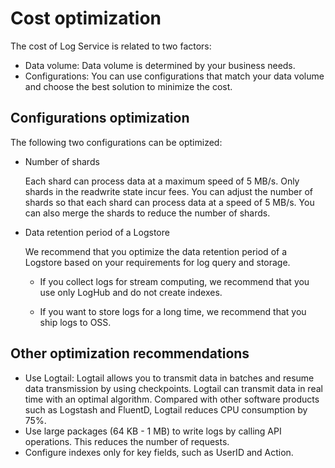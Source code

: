 # Cost optimization

The cost of Log Service is related to two factors:

-   Data volume: Data volume is determined by your business needs.
-   Configurations: You can use configurations that match your data volume and choose the best solution to minimize the cost.

## Configurations optimization

The following two configurations can be optimized:

-   Number of shards

    Each shard can process data at a maximum speed of 5 MB/s. Only shards in the readwrite state incur fees. You can adjust the number of shards so that each shard can process data at a speed of 5 MB/s. You can also merge the shards to reduce the number of shards.

-   Data retention period of a Logstore

    We recommend that you optimize the data retention period of a Logstore based on your requirements for log query and storage.

    -   If you collect logs for stream computing, we recommend that you use only LogHub and do not create indexes.

    -   If you want to store logs for a long time, we recommend that you ship logs to OSS.


## Other optimization recommendations

-   Use Logtail: Logtail allows you to transmit data in batches and resume data transmission by using checkpoints. Logtail can transmit data in real time with an optimal algorithm. Compared with other software products such as Logstash and FluentD, Logtail reduces CPU consumption by 75%.
-   Use large packages \(64 KB - 1 MB\) to write logs by calling API operations. This reduces the number of requests.
-   Configure indexes only for key fields, such as UserID and Action.

